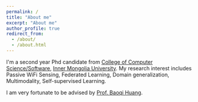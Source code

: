 ```yaml
---
permalink: /
title: "About me"
excerpt: "About me"
author_profile: true
redirect_from: 
  - /about/
  - /about.html
---
```


I'm a second year Phd candidate from [College of Computer Science/Software](https://ccs.imu.edu.cn/), [Inner Mongolia University](https://www.imu.edu.cn/). My research interest includes Passive WiFi Sensing, Federated Learning, Domain generalization, Multimodality, Self-supervised Learning.

I am very fortunate to be advised by [Prof. Baoqi Huang](https://ccs.imu.edu.cn/info/1152/2841.htm). 
